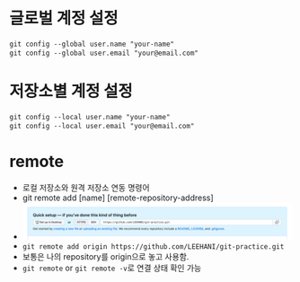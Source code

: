 
# 글로벌 계정 설정 
```
git config --global user.name "your-name"
git config --global user.email "your@email.com"
```

# 저장소별 계정 설정 
```
git config --local user.name "your-name"
git config --local user.email "your@email.com"
```

# remote
- 로컬 저장소와 원격 저장소 연동 명령어 
- git remote add [name] [remote-repository-address]
- ![remote](./images/remote.PNG)
- `git remote add origin https://github.com/LEEHANI/git-practice.git`
- 보통은 나의 repository를 origin으로 놓고 사용함. 
- `git remote` or `git remote -v`로 연결 상태 확인 가능